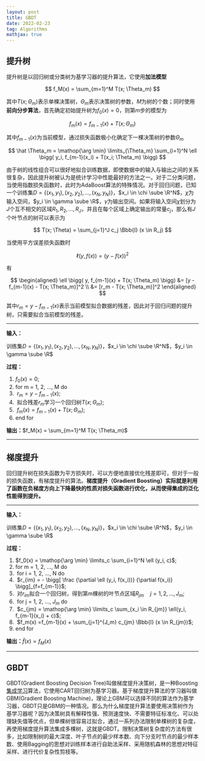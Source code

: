 ```yaml
---
layout: post
title: GBDT
date: 2022-02-23
tag: Algorithms
mathjax: true
---
```


## 提升树

提升树是以回归树或分类树为基学习器的提升算法，它使用**加法模型**

$$
f_M(x) = \sum_{m=1}^M T(x; \Theta_m)
$$

其中$T(x; \Theta_m)$表示单棵决策树，$\Theta_m$表示决策树的参数，$M$为树的个数；同时使用**前向分步算法**，首先确定初始提升树为$f_0(x) = 0$，则第$m$步的模型为

$$
f_m(x) =f_{m-1}(x) + T(x; \Theta_m)
$$

其中$f_{m-1}(x)$为当前模型，通过损失函数极小化确定下一棵决策树的参数$\Theta_m$

$$
\hat \Theta_m = \mathop{\arg \min} \limits_{\Theta_m} \sum_{i=1}^N \ell \bigg( y_i, f_{m-1}(x_i) + T(x_i; \Theta_m) \bigg)
$$

由于树的线性组合可以很好地拟合训练数据，即使数据中的输入与输出之间的关系很复杂，因此提升树被认为是统计学习中性能最好的方法之一。对于二分类问题，当使用指数损失函数时，此时为AdaBoost算法的特殊情况。对于回归问题，已知一个训练集$D = \{(x_1, y_1), (x_2, y_2), ..., (x_N, y_N)\}$，$x_i \in \chi \sube \R^N$，$\chi$为输入空间，$y_i \in \gamma \sube \R$，$\gamma$为输出空间。如果将输入空间$\chi$划分为$J$个互不相交的区域$R_1, R_2, ..., R_J$，并且在每个区域上确定输出的常量$c_j$，那么有$J$个叶节点的树可以表示为

$$
T(x; \Theta) = \sum_{j=1}^J c_j \Bbb{I} (x \in R_j)
$$

当使用平方误差损失函数时

$$
\ell (y, f(x)) = (y - f(x))^2
$$

有

$$
\begin{aligned}
\ell \bigg( y, f_{m-1}(x) + T(x; \Theta_m) \bigg) &= [y - f_{m-1}(x) - T(x; \Theta_m)]^2 \\
&= [r_m - T(x; \Theta_m)]^2
\end{aligned}
$$

其中$r_m = y - f_{m-1}(x)$表示当前模型拟合数据的残差，因此对于回归问题的提升树，只需要拟合当前模型的残差。

------

**输入：**

训练集$D = \{(x_1, y_1), (x_2, y_2), ..., (x_N, y_N)\}$，$x_i \in \chi \sube \R^N$，$y_i \in \gamma \sube \R$

**过程：**

1. $f_0(x) = 0$;
2. for m = 1, 2, …, M do
3. ​    $r_m = y - f_{m-1}(x)$;
4. ​    拟合残差$r_m$学习一个回归树$T(x; \Theta_m)$;
5. ​    $f_m(x) =f_{m-1}(x) + T(x; \Theta_m)$;
6. end for

**输出：**$f_M(x) = \sum_{m=1}^M T(x; \Theta_m)$

------

## 梯度提升

回归提升树在损失函数为平方损失时，可以方便地直接优化残差即可，但对于一般的损失函数，有梯度提升的算法。**梯度提升（Gradient Boosting）实际就是利用了函数在负梯度方向上下降最快的性质对损失函数进行优化，从而使得集成的泛化性能得到提升。**

------

**输入：**

训练集$D = \{(x_1, y_1), (x_2, y_2), ..., (x_N, y_N)\}$，$x_i \in \chi \sube \R^N$，$y_i \in \gamma \sube \R$

**过程：**

1. $f_0(x) = \mathop{\arg \min} \limits_c \sum_{i=1}^N \ell (y_i, c)$;
2. for m = 1, 2, …, M do
3. ​    for i = 1, 2, …, N do
4. ​        $r_{im} = - \bigg[ \frac {\partial \ell (y_i, f(x_i))} {\partial f(x_i)} \bigg]_{f=f_{m-1}}$;
5. ​    对$r_{im}$拟合一个回归树，得到第m棵树的叶节点区域$R_{jm} \quad j = 1, 2, ..., J_m$;
6. ​    for j = 1, 2, …, $J_m$ do
7. ​        $c_{jm} = \mathop{\arg \min} \limits_c \sum_{x_i \in R_{jm}} \ell(y_i, f_{m-1}(x_i) + c)$;
8. ​    $f_m(x) =f_{m-1}(x) + \sum_{j=1}^{J_m} c_{jm} \Bbb{I} (x \in R_{jm})$;
9. end for

**输出：**$\hat f(x) = f_M(x)$

------

## GBDT

GBDT(Gradient Boosting Decision Tree)叫做梯度提升决策树，是一种Boosting[集成学习](https://blanket58.github.io/2022/01/ensemble-learning/)算法，它使用CART回归树为基学习器。基于梯度提升算法的学习器叫做GBM(Gradient Boosting Machine)，理论上GBM可以选择不同的算法作为基学习器，GBDT只是GBM的一种情况。那么为什么梯度提升算法要使用决策树作为基学习器呢？因为决策树具有解释性强、预测速度快、不需要特征标准化、可以处理缺失值等优点，但单棵树很容易过拟合，通过一系列办法限制单棵树的复杂度，再使用梯度提升算法集成多棵树，这就是GBDT。限制决策树复杂度的方法有很多，比如限制树的最大深度、叶子节点的最少样本数、向下分支时节点的最少样本数、使用Bagging的思想对训练样本进行自助法采样、采用随机森林的思想对特征采样、进行代价复杂性剪枝等。

